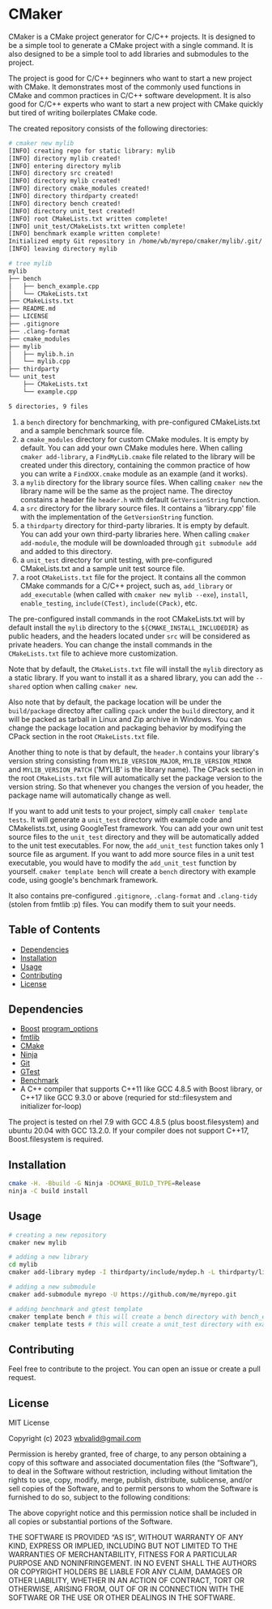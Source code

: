 # CMaker

CMaker is a CMake project generator for C/C++ projects. It is designed to be a simple tool to generate a CMake project with a single command. It is also designed to be a simple tool to add libraries and submodules to the project.

The project is good for C/C++ beginners who want to start a new project with CMake. It demonstrates most of the commonly used functions in CMake and common practices in C/C++ software development. It is also good for C/C++ experts who want to start a new project with CMake quickly but tired of writing boilerplates CMake code.

The created repository consists of the following directories:

```bash
# cmaker new mylib
[INFO] creating repo for static library: mylib
[INFO] directory mylib created!
[INFO] entering directory mylib
[INFO] directory src created!
[INFO] directory mylib created!
[INFO] directory cmake_modules created!
[INFO] directory thirdparty created!
[INFO] directory bench created!
[INFO] directory unit_test created!
[INFO] root CMakeLists.txt written complete!
[INFO] unit_test/CMakeLists.txt written complete!
[INFO] benchmark example written complete!
Initialized empty Git repository in /home/wb/myrepo/cmaker/mylib/.git/
[INFO] leaving directory mylib

# tree mylib 
mylib
├── bench
│   ├── bench_example.cpp
│   └── CMakeLists.txt
├── CMakeLists.txt
├── README.md
├── LICENSE
├── .gitignore
├── .clang-format
├── cmake_modules
├── mylib
│   ├── mylib.h.in
│   └── mylib.cpp
├── thirdparty
└── unit_test
    ├── CMakeLists.txt
    └── example.cpp

5 directories, 9 files
```

1. a `bench` directory for benchmarking, with pre-configured CMakeLists.txt and a sample benchmark source file.
2. a `cmake_modules` directory for custom CMake modules. It is empty by default. You can add your own CMake modules here. When calling `cmaker add-library`, a `FindMyLib.cmake` file related to the library will be created under this directory, containing the common practice of how you can write a `FindXXX.cmake` module as an example (and it works).
3. a `mylib` directory for the library source files. When calling `cmaker new` the library name will be the same as the project name. The directoy constains a header file `header.h` with default `GetVersionString` function.
4. a `src` directory for the library source files. It contains a 'library.cpp' file with the implementation of the `GetVersionString` function.
5. a `thirdparty` directory for third-party libraries. It is empty by default. You can add your own third-party libraries here. When calling `cmaker add-module`, the module will be downloaded through `git submodule add` and added to this directory.
6. a `unit_test` directory for unit testing, with pre-configured CMakeLists.txt and a sample unit test source file.
7. a root `CMakeLists.txt` file for the project. It contains all the common CMake commands for a C/C++ project, such as, `add_library` or `add_executable` (when called with `cmaker new mylib --exe`), `install`, `enable_testing`, `include(CTest)`, `include(CPack)`, etc.

The pre-configured install commands in the root CMakeLists.txt will by default install the `mylib` directory to the `${CMAKE_INSTALL_INCLUDEDIR}` as public headers, and the headers located under `src` will be considered as private headers. You can change the install commands in the `CMakeLists.txt` file to achieve more customization.


Note that by default, the `CMakeLists.txt` file will install the `mylib` directory as a static library. If you want to install it as a shared library, you can add the `--shared` option when calling `cmaker new`. 


Also note that by default, the package location will be under the `build/package` directoy after calling `cpack` under the `build` directory, and it will be packed as tarball in Linux and Zip archive in Windows. You can change the package location and packaging behavior by modifying the CPack section in the root `CMakeLists.txt` file.


Another thing to note is that by default, the `header.h` contains your library's version string consisting from `MYLIB_VERSION_MAJOR`, `MYLIB_VERSION_MINOR` and `MYLIB_VERSION_PATCH` ('MYLIB' is the library name). The CPack section in the root `CMakeLists.txt` file will automatically set the package version to the version string. So that whenever you changes the version of you header, the package name will automatically change as well.


If you want to add unit tests to your project, simply call `cmaker template tests`. It will generate a `unit_test` directory with example code and CMakelists.txt, using GoogleTest framework. You can add your own unit test source files to the `unit_test` directory and they will be automatically added to the unit test executables. For now, the `add_unit_test` function takes only 1 source file as argument. If you want to add more source files in a unit test executable, you would have to modify the `add_unit_test` function by yourself. `cmaker template bench` will create a `bench` directory with example code, using google's benchmark framework.


It also contains pre-configured `.gitignore`, `.clang-format` and `.clang-tidy` (stolen from fmtlib :p) files. You can modify them to suit your needs.

## Table of Contents

- [Dependencies](#dependencies)
- [Installation](#installation)
- [Usage](#usage)
- [Contributing](#contributing)
- [License](#license)

## Dependencies

- [Boost](https://www.boost.org/) [program_options](https://www.boost.org/doc/libs/1_83_0/doc/html/program_options.html)
- [fmtlib](https://fmt.dev)
- [CMake](https://cmake.org)
- [Ninja](https://github.com/ninja-build/ninja)
- [Git](https://git-scm.com/downloads)
- [GTest](https://github.com/google/googletest)
- [Benchmark](https://github.com/google/benchmark)
- A C++ compiler that supports C++11 like GCC 4.8.5 with Boost library, or C++17 like GCC 9.3.0 or above (requried for std::filesystem and initializer for-loop)

The project is tested on rhel 7.9 with GCC 4.8.5 (plus boost.filesystem) and ubuntu 20.04 with GCC 13.2.0.
If your compiler does not support C++17, Boost.filesystem is required.

## Installation

```bash
cmake -H. -Bbuild -G Ninja -DCMAKE_BUILD_TYPE=Release
ninja -C build install
```

## Usage

```bash
# creating a new repository
cmaker new mylib

# adding a new library
cd mylib
cmaker add-library mydep -I thirdparty/include/mydep.h -L thirdparty/lib

# adding a new submodule
cmaker add-submodule myrepo -U https://github.com/me/myrepo.git

# adding benchmark and gtest template
cmaker template bench # this will create a bench directory with bench_example.cpp
cmaker template tests # this will create a unit_test directory with example.cpp

```

## Contributing

Feel free to contribute to the project. You can open an issue or create a pull request.

## License

MIT License

Copyright (c) 2023 wbvalid@gmail.com

Permission is hereby granted, free of charge, to any person obtaining a copy of this software and associated documentation files (the “Software”), to deal in the Software without restriction, including without limitation the rights to use, copy, modify, merge, publish, distribute, sublicense, and/or sell copies of the Software, and to permit persons to whom the Software is furnished to do so, subject to the following conditions:

The above copyright notice and this permission notice shall be included in all copies or substantial portions of the Software.

THE SOFTWARE IS PROVIDED “AS IS”, WITHOUT WARRANTY OF ANY KIND, EXPRESS OR IMPLIED, INCLUDING BUT NOT LIMITED TO THE WARRANTIES OF MERCHANTABILITY, FITNESS FOR A PARTICULAR PURPOSE AND NONINFRINGEMENT. IN NO EVENT SHALL THE AUTHORS OR COPYRIGHT HOLDERS BE LIABLE FOR ANY CLAIM, DAMAGES OR OTHER LIABILITY, WHETHER IN AN ACTION OF CONTRACT, TORT OR OTHERWISE, ARISING FROM, OUT OF OR IN CONNECTION WITH THE SOFTWARE OR THE USE OR OTHER DEALINGS IN THE SOFTWARE.